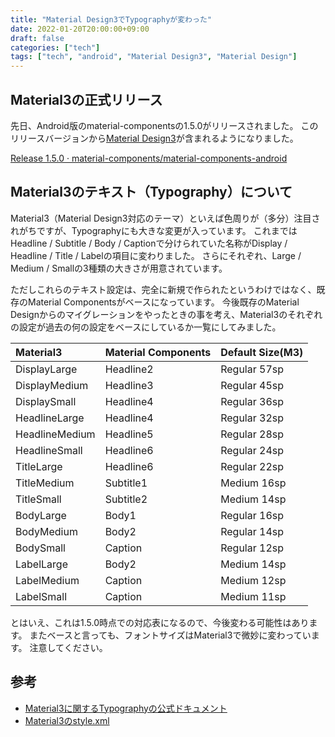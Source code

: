 ```yaml
---
title: "Material Design3でTypographyが変わった"
date: 2022-01-20T20:00:00+09:00
draft: false
categories: ["tech"]
tags: ["tech", "android", "Material Design3", "Material Design"]
---
```


## Material3の正式リリース

先日、Android版のmaterial-componentsの1.5.0がリリースされました。
このリリースバージョンから[Material Design3](https://m3.material.io/)が含まれるようになりました。

[Release 1\.5\.0 · material\-components/material\-components\-android](https://github.com/material-components/material-components-android/releases/tag/1.5.0)

## Material3のテキスト（Typography）について

Material3（Material Design3対応のテーマ）といえば色周りが（多分）注目されがちですが、Typographyにも大きな変更が入っています。
これまではHeadline / Subtitle / Body / Captionで分けられていた名称がDisplay / Headline / Title / Labelの項目に変わりました。
さらにそれぞれ、Large / Medium / Smallの3種類の大きさが用意されています。

ただしこれらのテキスト設定は、完全に新規で作られたというわけではなく、既存のMaterial Componentsがベースになっています。
今後既存のMaterial Designからのマイグレーションをやったときの事を考え、Material3のそれぞれの設定が過去の何の設定をベースにしているか一覧にしてみました。

Material3 | Material Components | Default Size(M3)
:---|:---|:---
DisplayLarge | Headline2 | Regular 57sp
DisplayMedium | Headline3 | Regular 45sp
DisplaySmall | Headline4 | Regular 36sp
HeadlineLarge | Headline4 | Regular 32sp
HeadlineMedium | Headline5 | Regular 28sp
HeadlineSmall | Headline6 | Regular 24sp
TitleLarge | Headline6 | Regular 22sp
TitleMedium | Subtitle1 | Medium 16sp
TitleSmall | Subtitle2 | Medium 14sp
BodyLarge | Body1 | Regular 16sp
BodyMedium | Body2 | Regular 14sp
BodySmall | Caption | Regular 12sp
LabelLarge | Body2 | Medium 14sp
LabelMedium | Caption | Medium 12sp
LabelSmall | Caption | Medium 11sp

とはいえ、これは1.5.0時点での対応表になるので、今後変わる可能性はあります。
またベースと言っても、フォントサイズはMaterial3で微妙に変わっています。
注意してください。

## 参考

* [Material3に関するTypographyの公式ドキュメント](https://github.com/material-components/material-components-android/blob/master/docs/theming/Typography.md)
* [Material3のstyle.xml](https://github.com/material-components/material-components-android/blob/master/lib/java/com/google/android/material/typography/res/values/styles.xml)
